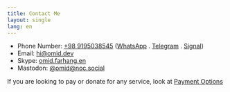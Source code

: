 ```yaml
---
title: Contact Me
layout: single
lang: en
---
```


* Phone Number: [+98 9195038545](call:+989195038545) ([WhatsApp](https://wa.me/989195038545) .  [Telegram](https://telegram.me/omidfarhang) .  [Signal](https://signal.me/#p/+989195038545))
* Email: [hi@omid.dev](mailto:hi@omid.dev)
* Skype: [omid.farhang.en](skype:omid.farhang.en?chat)
* Mastodon: [@omid@noc.social](https://noc.social/@omid)

If you are looking to pay or donate for any service, look at [Payment Options](payment-options)
